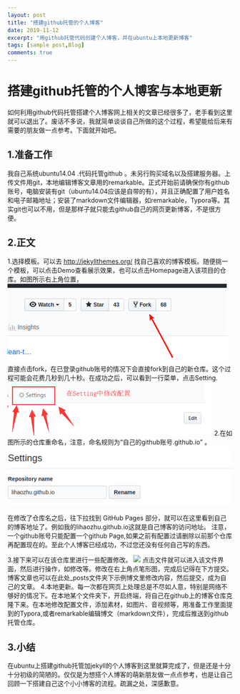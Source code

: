 ```yaml
---
layout: post
title: "搭建github托管的个人博客"
date: 2019-11-12
excerpt: "用github托管代码创建个人博客，并在ubuntu上本地更新博客"
tags: [sample post,Blog]
comments: true
---
```


# 搭建github托管的个人博客与本地更新 

  如何利用github代码托管搭建个人博客网上相关的文章已经很多了，老手看到这里就可以退出了。废话不多说，我就简单谈谈自己所做的这个过程，希望能给后来有需要的朋友做一点参考。下面就开始吧。  
## 1.准备工作

我自己系统ubuntu14.04 .代码托管github 。未另行购买域名以及搭建服务器。上传文件用git，本地编辑博客文章用的remarkable。正式开始前请确保你有github账号，电脑安装有git（ubuntu14.04应该是自带的有），并且正确配置了用户姓名和电子邮箱地址；安装了markdown文件编辑器，如remarkable，Typora等。其实git也可以不用，但是那样子就只能去github自己的网页更新博客，不是很方便。

## 2.正文

1.选择模板。可以去 http://jekyllthemes.org/ 找自己喜欢的博客模板。随便挑一个模板，可以点击Demo查看展示效果，也可以点击Homepage进入该项目的仓库。如图所示右上角位置，![ ](/assets/img/blog19-11-12/fork.png  "fork")直接点击fork，在已登录github账号的情况下会直接fork到自己的新仓库。这个过程可能会花费几秒到几十秒。在成功之后，可以看到一行菜单，点击Setting.![](/assets/img/blog19-11-12/setting.png) 
2.在如图所示的仓库重命名，注意，命名规则为“自己的github账号.github.io” 。
![](/assets/img/blog19-11-12/repository.png) 

在修改了仓库名之后，往下拉找到 GitHub Pages 部分，就可以在这里看到自己的博客地址了。例如我的lihaozhu.github.io这就是自己博客的访问地址。
注意，一个github账号只能配置一个github Page,如果之前有配置过请删除以前那个仓库再配置现在的。至此个人博客已经成功，不过您还没有任何自己写的东西。

3.接下来可以在该仓库里进行一些配置修改。
![](/assets/img/lblog19-11-12/alala.png) 
点击文件就可以进入该文件界面，然后进行操作，如修改等。修改在右上角点笔形图，完成后记得在下方提交。博客文章也可以在此处_posts文件夹下示例博文里修改内容，然后提交，成为自己的文章。
4.本地更新。每一次都在网页上处理总是不尽如人意，特别是网络不够好的情况下。在本地某个文件夹下，开启终端，将自己在github上的博客仓库克隆下来。在本地修改配置文件，添加素材，如图片、音视频等，用准备工作里面提到的Typora,或者remarkable编辑博文（markdown文件），完成后推送到github托管仓库。


## 3.小结

在ubuntu上搭建github托管加jekyll的个人博客到这里就算完成了，但是还是十分十分初级的简陋的。仅仅是为想搭个人博客的萌新朋友做一点点参考，也是让自己回顾一下搭建自己这个小小博客的流程。疏漏之处，深感歉意。